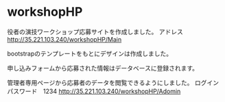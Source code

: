 # workshopHP
 
役者の演技ワークショップ応募サイトを作成しました。
アドレス　http://35.221.103.240/workshopHP/Main
 
bootstrapのテンプレートをもとにデザインは作成しました。
 
申し込みフォームから応募された情報はデータベースに登録されます。
 
管理者専用ページから応募者のデータを閲覧できるようにしました。
ログイン　パスワード　1234
http://35.221.103.240/workshopHP/Adomin
 
